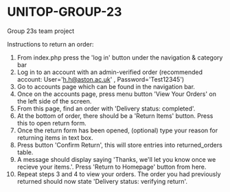 # UNITOP-GROUP-23
Group 23s team project

Instructions to return an order:
1. From index.php press the 'log in' button under the navigation & category bar
2. Log in to an account with an admin-verified order (recommended account: User='h.h@aston.ac.uk' , Password='Test12345')
3. Go to accounts page which can be found in the navigation bar.
4. Once on the accounts page, press menu button 'View Your Orders' on the left side of the screen.
5. From this page, find an order with 'Delivery status: completed'.
6. At the bottom of order, there should be a 'Return Items' button. Press this to open return form.
7. Once the return form has been opened, (optional) type your reason for returning items in text box.
8. Press button 'Confirm Return', this will store entries into returned_orders table.
9. A message should display saying 'Thanks, we'll let you know once we recieve your items.'. Press 'Return to Homepage' button from here.  
10. Repeat steps 3 and 4 to view your orders. The order you had previously returned should now state 'Delivery status: verifying return'.
